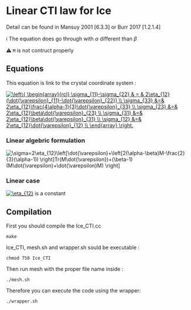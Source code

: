 # Linear CTI law for Ice

Detail can be found in Mansuy 2001 \[6.3.3\] or Burr 2017 \[1.2.1.4\]

:information_source: The equation does go through with $\alpha$ different than $\beta$


:warning: `M` is not contruct properly


## Equations

This equation is link to the crystal coordinate system :

<a href="https://www.codecogs.com/eqnedit.php?latex=\left\{&space;\begin{array}{rcl}&space;\sigma_{11}-\sigma_{22}&space;&&space;=&space;&&space;2\eta_{12}(\dot{\varepsilon}_{11}-\dot{\varepsilon}_{22})&space;\\&space;\sigma_{33}&space;&=&&space;2\eta_{12}\frac{4\alpha-1}{3}\dot{\varepsilon}_{33}&space;\\&space;\sigma_{23}&space;&=&&space;2\eta_{12}\beta\dot{\varepsilon}_{23}&space;\\&space;\sigma_{31}&space;&=&&space;2\eta_{12}\beta\dot{\varepsilon}_{31}&space;\\&space;\sigma_{12}&space;&=&&space;2\eta_{12}\dot{\varepsilon}_{12}&space;\\&space;\end{array}&space;\right." target="_blank"><img src="https://latex.codecogs.com/gif.latex?\left\{&space;\begin{array}{rcl}&space;\sigma_{11}-\sigma_{22}&space;&&space;=&space;&&space;2\eta_{12}(\dot{\varepsilon}_{11}-\dot{\varepsilon}_{22})&space;\\&space;\sigma_{33}&space;&=&&space;2\eta_{12}\frac{4\alpha-1}{3}\dot{\varepsilon}_{33}&space;\\&space;\sigma_{23}&space;&=&&space;2\eta_{12}\beta\dot{\varepsilon}_{23}&space;\\&space;\sigma_{31}&space;&=&&space;2\eta_{12}\beta\dot{\varepsilon}_{31}&space;\\&space;\sigma_{12}&space;&=&&space;2\eta_{12}\dot{\varepsilon}_{12}&space;\\&space;\end{array}&space;\right." title="\left\{ \begin{array}{rcl} \sigma_{11}-\sigma_{22} & = & 2\eta_{12}(\dot{\varepsilon}_{11}-\dot{\varepsilon}_{22}) \\ \sigma_{33} &=& 2\eta_{12}\frac{4\alpha-1}{3}\dot{\varepsilon}_{33} \\ \sigma_{23} &=& 2\eta_{12}\beta\dot{\varepsilon}_{23} \\ \sigma_{31} &=& 2\eta_{12}\beta\dot{\varepsilon}_{31} \\ \sigma_{12} &=& 2\eta_{12}\dot{\varepsilon}_{12} \\ \end{array} \right." /></a>

### Linear algebric formulation

<img src="https://latex.codecogs.com/svg.image?\sigma=2\eta_{12}\left[\dot{\varepsilon}&plus;\left[2(\alpha-\beta)M-\frac{2}{3}(\alpha-1)I&space;\right]Tr(M\dot{\varepsilon})&plus;(\beta-1)(M\dot{\varepsilon}&plus;\dot{\varepsilon}M)&space;\right]" title="\sigma=2\eta_{12}\left[\dot{\varepsilon}+\left[2(\alpha-\beta)M-\frac{2}{3}(\alpha-1)I \right]Tr(M\dot{\varepsilon})+(\beta-1)(M\dot{\varepsilon}+\dot{\varepsilon}M) \right]" />

### Linear case

<a href="https://www.codecogs.com/eqnedit.php?latex=\eta_{12}" target="_blank"><img src="https://latex.codecogs.com/gif.latex?\eta_{12}" title="\eta_{12}" /></a> is a constant

## Compilation
First you should compile the Ice_CTI.cc

`make`

Ice_CTI, mesh.sh and wrapper.sh sould be executable :

`chmod 750 Ice_CTI`

Then run mesh with the proper file name inside :

`./mesh.sh`

Therefore you can execute the code using the wrapper:

`./wrapper.sh`
